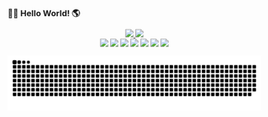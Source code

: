 ### :man_technologist: Hello World! :earth_americas:

<div align="center">
  <a href="https://github.com/GabrielHenrique0">
    
  <img height="200em" src="https://github-readme-stats.vercel.app/api?username=GabrielHenrique0&show_icons=true&theme=transparent&include_all_commits=true&count_private=true"/>
  <img height="200em" src="https://github-readme-stats.vercel.app/api/top-langs/?username=GabrielHenrique0&layout=donut&theme=transparent"/>

</div>

<div align="center">
  <a href="https://www.facebook.com/profile.php?id=100010219541573"><img src="https://img.shields.io/badge/Facebook-1877F2?style=for-the-badge&logo=facebook&logoColor=white"/></a>
  <a href="https://www.instagram.com/gabrielhrc1/"><img src="https://img.shields.io/badge/Instagram-E4405F?style=for-the-badge&logo=instagram&logoColor=white"/></a>
  <a href="https://twitter.com/Gabriel43490931"><img src="https://img.shields.io/badge/Twitter-1DA1F2?style=for-the-badge&logo=twitter&logoColor=white"/></a>
  <a href="https://www.behance.net/gabrielcaldeir1"><img src="https://img.shields.io/badge/-Behance-blue?style=for-the-badge&logo=behance&logoColor=white"/></a>
  <a href="https://www.linkedin.com/feed/update/urn:li:activity:6863657716800372736/"><img src="https://img.shields.io/badge/LinkedIn-0077B5?style=for-the-badge&logo=linkedin&logoColor=white"/></a>
  <a href="https://account.xbox.com/pt-BR/Profile?xr=mebarnav"><img src="https://img.shields.io/badge/Xbox-107C10?style=for-the-badge&logo=xbox&logoColor=white"/></a>
  <a href="https://www.youtube.com/channel/UCiqPxi29_Hz0wxrQhtdbttw"><img src="https://img.shields.io/badge/YouTube-FF0000?style=for-the-badge&logo=youtube&logoColor=white"/></a>
</div>

<div>
  <a href="https://github.com/GabrielHenrique0">

    
  ![snake gif](https://github.com/GabrielHenrique0/GabrielHenrique0/blob/output/github-contribution-grid-snake.svg)
</div>
